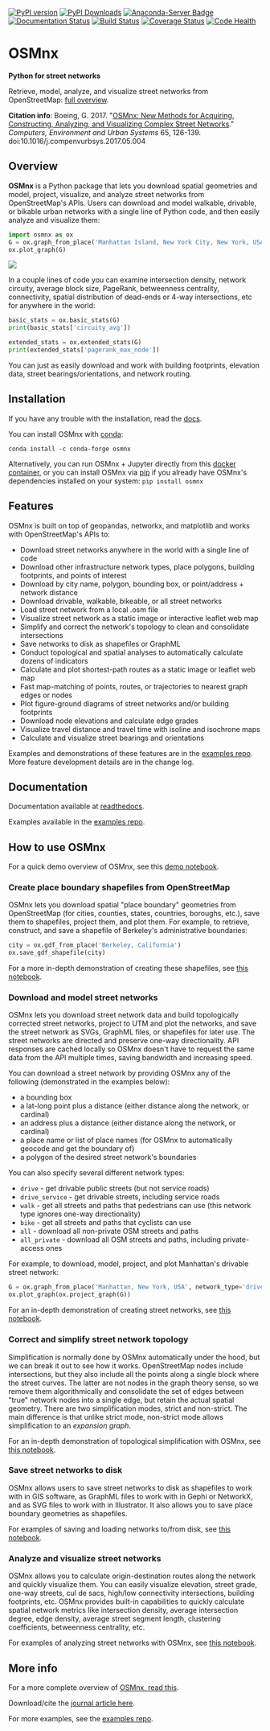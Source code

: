 [![PyPI version](https://badge.fury.io/py/osmnx.svg)](https://badge.fury.io/py/osmnx)
[![PyPI Downloads](https://img.shields.io/pypi/dm/osmnx.svg)](https://img.shields.io/pypi/dm/osmnx.svg)
[![Anaconda-Server Badge](https://anaconda.org/conda-forge/osmnx/badges/downloads.svg)](https://anaconda.org/conda-forge/osmnx)
[![Documentation Status](https://readthedocs.org/projects/osmnx/badge/?version=latest)](https://osmnx.readthedocs.io/)
[![Build Status](https://travis-ci.org/gboeing/osmnx.svg?branch=master)](https://travis-ci.org/gboeing/osmnx)
[![Coverage Status](https://coveralls.io/repos/github/gboeing/osmnx/badge.svg?branch=master)](https://coveralls.io/github/gboeing/osmnx?branch=master)
[![Code Health](https://landscape.io/github/gboeing/osmnx/master/landscape.svg?style=flat)](https://landscape.io/github/gboeing/osmnx/master)


# OSMnx

**Python for street networks**

Retrieve, model, analyze, and visualize street networks from OpenStreetMap:
[full overview](https://geoffboeing.com/2016/11/osmnx-python-street-networks/).

**Citation info**: Boeing, G. 2017. "[OSMnx: New Methods for Acquiring, Constructing, Analyzing, and Visualizing Complex Street Networks](https://geoffboeing.com/publications/osmnx-complex-street-networks/)." *Computers, Environment and Urban Systems* 65, 126-139. doi:10.1016/j.compenvurbsys.2017.05.004

## Overview

**OSMnx** is a Python package that lets you download spatial geometries and
model, project, visualize, and analyze street networks from OpenStreetMap's
APIs. Users can download and model walkable, drivable, or bikable urban
networks with a single line of Python code, and then easily analyze and
visualize them:

```python
import osmnx as ox
G = ox.graph_from_place('Manhattan Island, New York City, New York, USA', network_type='drive')
ox.plot_graph(G)
```
![](docs/figures/manhattan.png)

In a couple lines of code you can examine intersection density, network
circuity, average block size, PageRank, betweenness centrality, connectivity,
spatial distribution of dead-ends or 4-way intersections, etc for anywhere in
the world:

```python
basic_stats = ox.basic_stats(G)
print(basic_stats['circuity_avg'])

extended_stats = ox.extended_stats(G)
print(extended_stats['pagerank_max_node'])
```

You can just as easily download and work with building footprints, elevation
data, street bearings/orientations, and network routing.

## Installation

If you have any trouble with the installation, read the [docs](https://osmnx.readthedocs.io/).

You can install OSMnx with [conda](https://anaconda.org/conda-forge/osmnx):

```
conda install -c conda-forge osmnx
```

Alternatively, you can run OSMnx + Jupyter directly from this
[docker container](https://hub.docker.com/r/gboeing/osmnx), or you can install 
OSMnx via [pip](https://pypi.python.org/pypi/OSMnx) if you already have OSMnx's
dependencies installed on your system: `pip install osmnx`

## Features

OSMnx is built on top of geopandas, networkx, and matplotlib and works with
OpenStreetMap's APIs to:

  * Download street networks anywhere in the world with a single line of code
  * Download other infrastructure network types, place polygons, building footprints, and points of interest
  * Download by city name, polygon, bounding box, or point/address + network distance
  * Download drivable, walkable, bikeable, or all street networks
  * Load street network from a local .osm file
  * Visualize street network as a static image or interactive leaflet web map
  * Simplify and correct the network's topology to clean and consolidate intersections
  * Save networks to disk as shapefiles or GraphML
  * Conduct topological and spatial analyses to automatically calculate dozens of indicators
  * Calculate and plot shortest-path routes as a static image or leaflet web map
  * Fast map-matching of points, routes, or trajectories to nearest graph edges or nodes
  * Plot figure-ground diagrams of street networks and/or building footprints
  * Download node elevations and calculate edge grades
  * Visualize travel distance and travel time with isoline and isochrone maps
  * Calculate and visualize street bearings and orientations

Examples and demonstrations of these features are in the
[examples repo](https://github.com/gboeing/osmnx-examples).
More feature development details are in the change log.

## Documentation

Documentation available at [readthedocs](https://osmnx.readthedocs.io).

Examples available in the [examples repo](https://github.com/gboeing/osmnx-examples).

## How to use OSMnx

For a quick demo overview of OSMnx, see this [demo notebook](https://github.com/gboeing/osmnx-examples/blob/master/notebooks/01-overview-osmnx.ipynb).

### Create place boundary shapefiles from OpenStreetMap

OSMnx lets you download spatial "place boundary" geometries from OpenStreetMap
(for cities, counties, states, countries, boroughs, etc.), save them to
shapefiles, project them, and plot them. For example, to retrieve, construct,
and save a shapefile of Berkeley's administrative boundaries:

```python
city = ox.gdf_from_place('Berkeley, California')
ox.save_gdf_shapefile(city)
```

For a more in-depth demonstration of creating these shapefiles, see [this notebook](https://github.com/gboeing/osmnx-examples/blob/master/notebooks/02-example-osm-to-shapefile.ipynb).

### Download and model street networks

OSMnx lets you download street network data and build topologically corrected street networks, project to UTM and plot the
networks, and save the street network as SVGs, GraphML files, or shapefiles for later use. The street networks are
directed and preserve one-way directionality. API responses are cached locally so OSMnx doesn't have to request the same
data from the API multiple times, saving bandwidth and increasing speed.

You can download a street network by providing OSMnx any of the following (demonstrated in the examples below):
  - a bounding box
  - a lat-long point plus a distance (either distance along the network, or cardinal)
  - an address plus a distance (either distance along the network, or cardinal)
  - a place name or list of place names (for OSMnx to automatically geocode and get the boundary of)
  - a polygon of the desired street network's boundaries

You can also specify several different network types:
  - `drive` - get drivable public streets (but not service roads)
  - `drive_service` - get drivable streets, including service roads
  - `walk` - get all streets and paths that pedestrians can use (this network type ignores one-way directionality)
  - `bike` - get all streets and paths that cyclists can use
  - `all` - download all non-private OSM streets and paths
  - `all_private` - download all OSM streets and paths, including private-access ones

For example, to download, model, project, and plot Manhattan's drivable street network:

```python
G = ox.graph_from_place('Manhattan, New York, USA', network_type='drive')
ox.plot_graph(ox.project_graph(G))
```

For an in-depth demonstration of creating street networks, see [this notebook](https://github.com/gboeing/osmnx-examples/blob/master/notebooks/03-example-osm-place-network.ipynb).

### Correct and simplify street network topology

Simplification is normally done by OSMnx automatically under the hood, but we can break it out to see how it works.
OpenStreetMap nodes include intersections, but they also include all the points along a single block where
the street curves. The latter are not nodes in the graph theory sense, so we remove them algorithmically and consolidate the
set of edges between "true" network nodes into a single edge, but retain the actual spatial geometry. There are two
simplification modes, strict and non-strict. The main difference is that unlike strict mode, non-strict mode allows
simplification to an *expansion graph*.

For an in-depth demonstration of topological simplification with OSMnx, see [this notebook](https://github.com/gboeing/osmnx-examples/blob/master/notebooks/04-example-simplify-network.ipynb).

### Save street networks to disk

OSMnx allows users to save street networks to disk as shapefiles to work with in GIS software, as GraphML files
to work with in Gephi or NetworkX, and as SVG files to work with in Illustrator. It also allows you to save place
boundary geometries as shapefiles.

For examples of saving and loading networks to/from disk, see [this notebook](https://github.com/gboeing/osmnx-examples/blob/master/notebooks/05-example-save-load-networks-shapes.ipynb).

### Analyze and visualize street networks

OSMnx allows you to calculate origin-destination routes along the network and quickly visualize them. You can easily
visualize elevation, street grade, one-way streets, cul de sacs, high/low connectivity intersections, building footprints,
etc. OSMnx provides built-in capabilities to quickly calculate spatial network metrics like intersection density, average
intersection degree, edge density, average street segment length, clustering coefficients, betweenness centrality, etc.

For examples of analyzing street networks with OSMnx, see [this notebook](https://github.com/gboeing/osmnx-examples/blob/master/notebooks/06-example-osmnx-networkx.ipynb).

## More info

For a more complete overview of [OSMnx, read this](https://geoffboeing.com/2016/11/osmnx-python-street-networks/).

Download/cite the [journal article here](https://geoffboeing.com/publications/osmnx-complex-street-networks/).

For more examples, see the [examples repo](https://github.com/gboeing/osmnx-examples).
